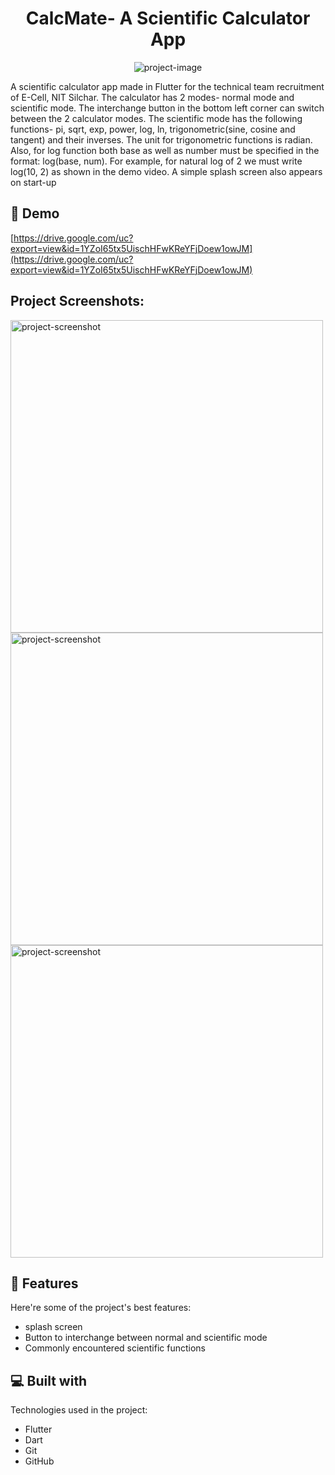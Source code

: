 <h1 align="center" id="title">CalcMate- A Scientific Calculator App</h1>

<p align="center"><img src="https://socialify.git.ci/lordADG/Flutter-Calculator-for-E-Cell/image?font=Raleway&amp;logo=https%3A%2F%2Fmedia.istockphoto.com%2Fid%2F1260513843%2Fvector%2Fgold-calculator-icon-isolated-on-black-background-accounting-symbol-business-calculations.jpg%3Fs%3D170667a%26w%3D0%26k%3D20%26c%3DLpTGJHV-kS3PDUG0BYMt_RX39QS6uq6PGtNB9tXi2HE%3D&amp;name=1&amp;owner=1&amp;pattern=Circuit%20Board&amp;theme=Dark" alt="project-image"></p>

<p id="description">A scientific calculator app made in Flutter for the technical team recruitment of E-Cell, NIT Silchar. The calculator has 2 modes- normal mode and scientific mode. The interchange button in the bottom left corner can switch between the 2 calculator modes. The scientific mode has the following functions- pi, sqrt, exp, power, log, ln, trigonometric(sine, cosine and tangent) and their inverses. The unit for trigonometric functions is radian. Also, for log function both base as well as number must be specified in the format: log(base, num). For example, for natural log of 2 we must write log(10, 2) as shown in the demo video. A simple splash screen also appears on start-up</p>

<h2>🚀 Demo</h2>

[https://drive.google.com/uc?export=view&id=1YZoI65tx5UischHFwKReYFjDoew1owJM](https://drive.google.com/uc?export=view&id=1YZoI65tx5UischHFwKReYFjDoew1owJM)

<h2>Project Screenshots:</h2>

<img src="https://drive.google.com/uc?export=view&amp;id=1Y_E37yPf5oSzXbEAlFiqM14N92e3WUnd" alt="project-screenshot" height="500/">

<img src="https://drive.google.com/uc?export=view&amp;id=1YcJzD1bioLQbDQb6vMyTqkYMTFv3k9UM" alt="project-screenshot" height="500/">

<img src="https://drive.google.com/uc?export=view&amp;id=1YbqCYY3pPre3qoH08vJwVzj4sTJldSa1" alt="project-screenshot" height="500/">

  
  
<h2>🧐 Features</h2>

Here're some of the project's best features:

*   splash screen
*   Button to interchange between normal and scientific mode
*   Commonly encountered scientific functions

  
  
<h2>💻 Built with</h2>

Technologies used in the project:

*   Flutter
*   Dart
*   Git
*   GitHub
